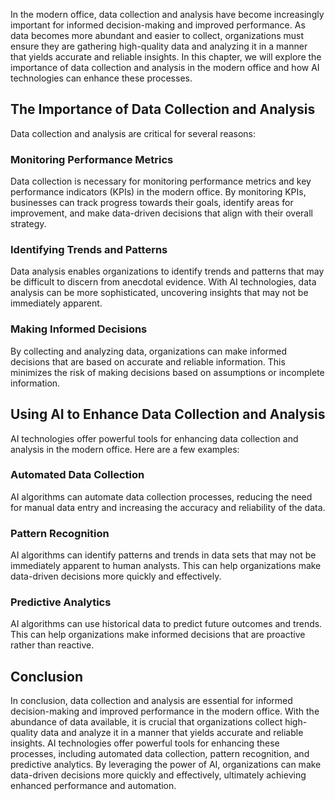 

In the modern office, data collection and analysis have become increasingly important for informed decision-making and improved performance. As data becomes more abundant and easier to collect, organizations must ensure they are gathering high-quality data and analyzing it in a manner that yields accurate and reliable insights. In this chapter, we will explore the importance of data collection and analysis in the modern office and how AI technologies can enhance these processes.

The Importance of Data Collection and Analysis
----------------------------------------------

Data collection and analysis are critical for several reasons:

### Monitoring Performance Metrics

Data collection is necessary for monitoring performance metrics and key performance indicators (KPIs) in the modern office. By monitoring KPIs, businesses can track progress towards their goals, identify areas for improvement, and make data-driven decisions that align with their overall strategy.

### Identifying Trends and Patterns

Data analysis enables organizations to identify trends and patterns that may be difficult to discern from anecdotal evidence. With AI technologies, data analysis can be more sophisticated, uncovering insights that may not be immediately apparent.

### Making Informed Decisions

By collecting and analyzing data, organizations can make informed decisions that are based on accurate and reliable information. This minimizes the risk of making decisions based on assumptions or incomplete information.

Using AI to Enhance Data Collection and Analysis
------------------------------------------------

AI technologies offer powerful tools for enhancing data collection and analysis in the modern office. Here are a few examples:

### Automated Data Collection

AI algorithms can automate data collection processes, reducing the need for manual data entry and increasing the accuracy and reliability of the data.

### Pattern Recognition

AI algorithms can identify patterns and trends in data sets that may not be immediately apparent to human analysts. This can help organizations make data-driven decisions more quickly and effectively.

### Predictive Analytics

AI algorithms can use historical data to predict future outcomes and trends. This can help organizations make informed decisions that are proactive rather than reactive.

Conclusion
----------

In conclusion, data collection and analysis are essential for informed decision-making and improved performance in the modern office. With the abundance of data available, it is crucial that organizations collect high-quality data and analyze it in a manner that yields accurate and reliable insights. AI technologies offer powerful tools for enhancing these processes, including automated data collection, pattern recognition, and predictive analytics. By leveraging the power of AI, organizations can make data-driven decisions more quickly and effectively, ultimately achieving enhanced performance and automation.
